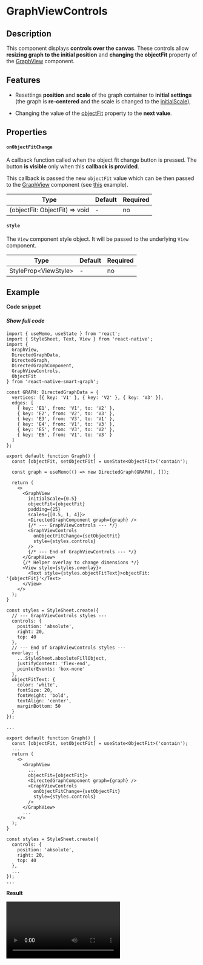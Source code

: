 # GraphViewControls

## Description

This component displays **controls over the canvas**. These controls allow **resizing graph to the initial position** and **changing the objectFit** property of the [GraphView](pages/components/view) component.

## Features

- Resettings **position** and **scale** of the graph container to **initial settings** (the graph is **re-centered** and the scale is changed to the [initialScale](pages/components/view?id=initialscale)),
<!-- TODO - this link redirects to the current page but scrolls to wrong position -->

- Changing the value of the [objectFit](pages/components/view?id=objectfit) property to the **next value**.

## Properties

#### `onObjectFitChange`

A callback function called when the object fit change button is pressed. The button **is visible** only when this **callback is provided**.

This callback is passed the new `objectFit` value which can be then passed to the [GraphView](pages/components/view) component (see [this](pages/components/overlay?id=example) example).

| Type                           | Default | Required |
| ------------------------------ | ------- | -------- |
| (objectFit: ObjectFit) => void | -       | no       |

#### `style`

The `View` component style object. It will be passed to the underlying `View` component.

| Type                   | Default | Required |
| ---------------------- | ------- | -------- |
| StyleProp\<ViewStyle\> | -       | no       |

## Example

**Code snippet**

<!-- accordion:start -->

#### _Show full code_

```tsx
import { useMemo, useState } from 'react';
import { StyleSheet, Text, View } from 'react-native';
import {
  GraphView,
  DirectedGraphData,
  DirectedGraph,
  DirectedGraphComponent,
  GraphViewControls,
  ObjectFit
} from 'react-native-smart-graph';

const GRAPH: DirectedGraphData = {
  vertices: [{ key: 'V1' }, { key: 'V2' }, { key: 'V3' }],
  edges: [
    { key: 'E1', from: 'V1', to: 'V2' },
    { key: 'E2', from: 'V2', to: 'V3' },
    { key: 'E3', from: 'V3', to: 'V1' },
    { key: 'E4', from: 'V1', to: 'V3' },
    { key: 'E5', from: 'V3', to: 'V2' },
    { key: 'E6', from: 'V1', to: 'V3' }
  ]
};

export default function Graph() {
  const [objectFit, setObjectFit] = useState<ObjectFit>('contain');

  const graph = useMemo(() => new DirectedGraph(GRAPH), []);

  return (
    <>
      <GraphView
        initialScale={0.5}
        objectFit={objectFit}
        padding={25}
        scales={[0.5, 1, 4]}>
        <DirectedGraphComponent graph={graph} />
        {/* --- GraphViewControls --- */}
        <GraphViewControls
          onObjectFitChange={setObjectFit}
          style={styles.controls}
        />
        {/* --- End of GraphViewControls --- */}
      </GraphView>
      {/* Helper overlay to change dimensions */}
      <View style={styles.overlay}>
        <Text style={styles.objectFitText}>objectFit: '{objectFit}'</Text>
      </View>
    </>
  );
}

const styles = StyleSheet.create({
  // --- GraphViewControls styles ---
  controls: {
    position: 'absolute',
    right: 20,
    top: 40
  },
  // --- End of GraphViewControls styles ---
  overlay: {
    ...StyleSheet.absoluteFillObject,
    justifyContent: 'flex-end',
    pointerEvents: 'box-none'
  },
  objectFitText: {
    color: 'white',
    fontSize: 20,
    fontWeight: 'bold',
    textAlign: 'center',
    marginBottom: 50
  }
});
```

<!-- accordion:end -->

```tsx
...

export default function Graph() {
  const [objectFit, setObjectFit] = useState<ObjectFit>('contain');
  ...
  return (
    <>
      <GraphView
        ...
        objectFit={objectFit}>
        <DirectedGraphComponent graph={graph} />
        <GraphViewControls
          onObjectFitChange={setObjectFit}
          style={styles.controls}
        />
      </GraphView>
      ...
    </>
  );
}

const styles = StyleSheet.create({
  controls: {
    position: 'absolute',
    right: 20,
    top: 40
  },
  ...
});
...
```

**Result**

<video src="./assets/videos/components/overlay/graph-view-controls-example.mp4" style="width: 300px"></video>
